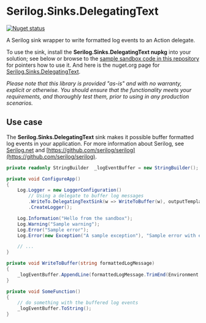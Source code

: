 # Serilog.Sinks.DelegatingText

[![Nuget status](https://img.shields.io/nuget/v/Serilog.Sinks.DelegatingText.svg)](https://www.nuget.org/packages/Serilog.Sinks.DelegatingText)

A Serilog sink wrapper to write formatted log events to an Action delegate.

To use the sink, install the **Serilog.Sinks.DelegatingText nupkg** into your solution; see below or browse to the [sample sandbox code in this repository](src/SANDBOX/Program.cs) for pointers how to use it. And here is the nuget.org page for [Serilog.Sinks.DelegatingText](https://www.nuget.org/packages/Serilog.Sinks.DelegatingText/).

*Please note that this library is provided "as-is" and with no warranty, explicit or otherwise. You should ensure that the functionality meets your requirements, and thoroughly test them, prior to using in any production scenarios.*

## Use case

The **Serilog.Sinks.DelegatingText** sink makes it possible buffer formatted log events in your application. For more information about Serilog, see [Serilog.net](https://serilog.net/) and [https://github.com/serilog/serilog](https://github.com/serilog/serilog).


```csharp
private readonly StringBuilder  _logEventBuffer = new StringBuilder();

private void ConfigureApp()
{
    Log.Logger = new LoggerConfiguration()
        // Using a delegate to buffer log messages
        .WriteTo.DelegatingTextSink(w => WriteToBuffer(w), outputTemplate:"[{Timestamp:HH:mm:ss} {Level:u3}] {Message:lj}{NewLine}{Exception}")
        .CreateLogger();

    Log.Information("Hello from the sandbox");
    Log.Warning("Sample warning");
    Log.Error("Sample error");
    Log.Error(new Exception("A sample exception"), "Sample error with exception");

    // ...
}

private void WriteToBuffer(string formattedLogMessage)
{
    _logEventBuffer.AppendLine(formattedLogMessage.TrimEnd(Environment.NewLine.ToCharArray()));
}

private void SomeFunction()
{
    // do something with the buffered log events
    _logEventBuffer.ToString();
}
```

